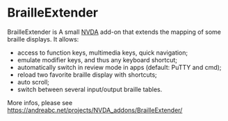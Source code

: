 BrailleExtender
===============

BrailleExtender is A small [NVDA](http://nvda-project.org/) add-on that extends the mapping of some braille displays. It allows:

* access to function keys, multimedia keys, quick navigation;
* emulate modifier keys, and thus any keyboard shortcut;
* automatically switch in review mode in apps (default: PuTTY and cmd);
* reload two favorite braille display with shortcuts;
* auto scroll;
* switch between several input/output braille tables.

More infos, please see https://andreabc.net/projects/NVDA_addons/BrailleExtender/
